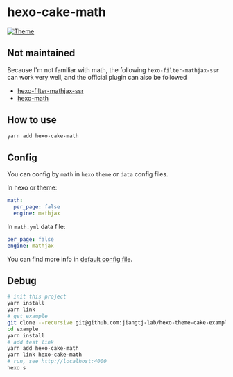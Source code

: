 # hexo-cake-math

[![Theme](https://img.shields.io/badge/Theme-Cake:1.1.0-blue.svg)](https://github.com/jiangtj/hexo-theme-cake)

## Not maintained

Because I'm not familiar with math, the following `hexo-filter-mathjax-ssr` can work very well, and the official plugin can also be followed

- [hexo-filter-mathjax-ssr](https://github.com/ikeq/hexo-filter-mathjax-ssr)
- [hexo-math](https://github.com/hexojs/hexo-math)

## How to use
```bash
yarn add hexo-cake-math
```

## Config
You can config by `math` in `hexo` `theme` or `data` config files.

In hexo or theme:
```yml
math:
  per_page: false
  engine: mathjax
```

In `math.yml` data file:
```yml
per_page: false
engine: mathjax
```

You can find more info in [default config file](default.yaml).

## Debug
```bash
# init this project
yarn install
yarn link
# get example
git clone --recursive git@github.com:jiangtj-lab/hexo-theme-cake-example.git example
cd example
yarn install
# add test link
yarn add hexo-cake-math
yarn link hexo-cake-math
# run, see http://localhost:4000
hexo s
```
